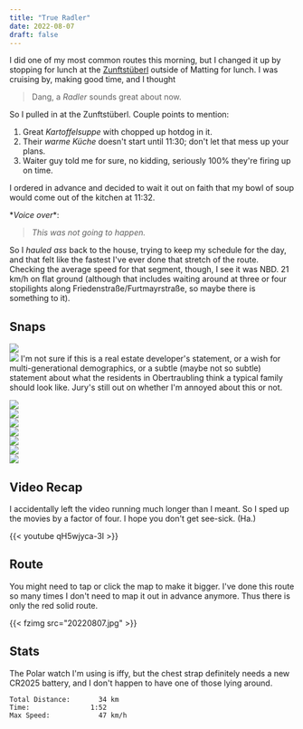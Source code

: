 ```yaml
---
title: "True Radler"
date: 2022-08-07
draft: false
---
```


I did one of my most common routes this morning, but I changed it up by stopping for lunch at the [Zunftstüberl](https://osm.org/go/0JHEh~LW?layers=H&m=&node=510159162) outside of Matting for lunch.  I was cruising by, making good time, and I thought 

> Dang, a *Radler* sounds great about now.

So I pulled in at the Zunftstüberl.  Couple points to mention:

1. Great *Kartoffelsuppe* with chopped up hotdog in it.
2. Their *warme Küche* doesn't start until 11:30; don't let that mess up your plans.
3. Waiter guy told me for sure, no kidding, seriously 100% they're firing up on time.

I ordered in advance and decided to wait it out on faith that my bowl of soup would come out of the kitchen at 11:32.

\**Voice over*\*:
> *This was not going to happen.*

So I *hauled ass* back to the house, trying to keep my schedule for the day, and that felt like the fastest I've ever done that stretch of the route.  Checking the average speed for that segment, though, I see it was NBD.  21 km/h on flat ground (although that includes waiting around at three or four stopilights along Friedenstraße/Furtmayrstraße, so maybe there is something to it).

## Snaps

![](20220807_091828_IMG_20220807_091827890_s.jpg)  
![](20220807_092316_IMG_20220807_092316746_s.jpg)
I'm not sure if this is a real estate developer's statement, or a wish for multi-generational demographics, or a subtle (maybe not so subtle) statement about what the residents in Obertraubling think a typical family should look like.  Jury's still out on whether I'm annoyed about this or not.  

![](20220807_093437_IMG_20220807_093437676_s.jpg)  
![](20220807_093446_IMG_20220807_093446594_s.jpg)  
![](20220807_110802_IMG220807-110802F.JPG_s.jpg)  
![](20220807_111405_IMG_20220807_111405169_s.jpg)  
![](20220807_111714_IMG_20220807_111713299_s.jpg)  
![](20220807_121358_IMG220807-121358F.JPG_s.jpg)  
![](20220807_121443_IMG220807-121443F.JPG_s.jpg)  



## Video Recap
I accidentally left the video running much longer than I meant.  So I sped up the movies by a factor of four.  I hope you don't get see-sick.  (Ha.)

{{< youtube qH5wjyca-3I >}}

## Route
You might need to tap or click the map to make it bigger.  I've done this route so many times I don't need to map it out in advance anymore.  Thus there is only the red solid route.  

{{< fzimg src="20220807.jpg" >}}

## Stats
The Polar watch I'm using is iffy, but the chest strap definitely needs a new CR2025 battery, and I don't happen to have one of those lying around.

```
Total Distance:       34 km 
Time:               1:52
Max Speed:            47 km/h
```

